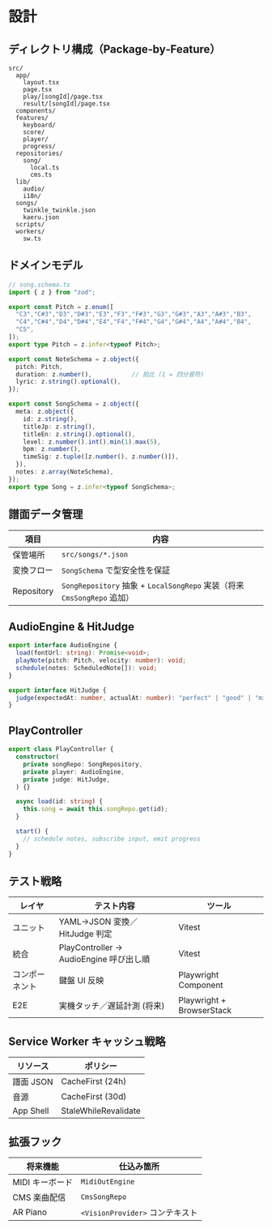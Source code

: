 # 設計

## ディレクトリ構成（Package‑by‑Feature）

```
src/
  app/
    layout.tsx
    page.tsx
    play/[songId]/page.tsx
    result/[songId]/page.tsx
  components/
  features/
    keyboard/
    score/
    player/
    progress/
  repositories/
    song/
      local.ts
      cms.ts
  lib/
    audio/
    i18n/
  songs/
    twinkle_twinkle.json
    kaeru.json
  scripts/
  workers/
    sw.ts
```

## ドメインモデル

```ts
// song.schema.ts
import { z } from "zod";

export const Pitch = z.enum([
  "C3","C#3","D3","D#3","E3","F3","F#3","G3","G#3","A3","A#3","B3",
  "C4","C#4","D4","D#4","E4","F4","F#4","G4","G#4","A4","A#4","B4",
  "C5",
]);
export type Pitch = z.infer<typeof Pitch>;

export const NoteSchema = z.object({
  pitch: Pitch,
  duration: z.number(),           // 拍比 (1 = 四分音符)
  lyric: z.string().optional(),
});

export const SongSchema = z.object({
  meta: z.object({
    id: z.string(),
    titleJp: z.string(),
    titleEn: z.string().optional(),
    level: z.number().int().min(1).max(5),
    bpm: z.number(),
    timeSig: z.tuple([z.number(), z.number()]),
  }),
  notes: z.array(NoteSchema),
});
export type Song = z.infer<typeof SongSchema>;
```

## 譜面データ管理

| 項目 | 内容 |
|---|---|
| 保管場所 | `src/songs/*.json` |
| 変換フロー | `SongSchema` で型安全性を保証 |
| Repository | `SongRepository` 抽象 + `LocalSongRepo` 実装（将来 `CmsSongRepo` 追加） |

## AudioEngine & HitJudge

```ts
export interface AudioEngine {
  load(fontUrl: string): Promise<void>;
  playNote(pitch: Pitch, velocity: number): void;
  schedule(notes: ScheduledNote[]): void;
}

export interface HitJudge {
  judge(expectedAt: number, actualAt: number): "perfect" | "good" | "miss";
}
```

## PlayController

```ts
export class PlayController {
  constructor(
    private songRepo: SongRepository,
    private player: AudioEngine,
    private judge: HitJudge,
  ) {}

  async load(id: string) {
    this.song = await this.songRepo.get(id);
  }

  start() {
    // schedule notes, subscribe input, emit progress
  }
}
```

## テスト戦略

| レイヤ | テスト内容 | ツール |
|---|---|---|
| ユニット | YAML→JSON 変換／HitJudge 判定 | Vitest |
| 統合 | PlayController → AudioEngine 呼び出し順 | Vitest |
| コンポーネント | 鍵盤 UI 反映 | Playwright Component |
| E2E | 実機タッチ／遅延計測 (将来) | Playwright + BrowserStack |

## Service Worker キャッシュ戦略

| リソース | ポリシー |
|---|---|
| 譜面 JSON | CacheFirst (24h) |
| 音源 | CacheFirst (30d) |
| App Shell | StaleWhileRevalidate |

## 拡張フック

| 将来機能 | 仕込み箇所 |
|---|---|
| MIDI キーボード | `MidiOutEngine` |
| CMS 楽曲配信 | `CmsSongRepo` |
| AR Piano | `<VisionProvider>` コンテキスト |

